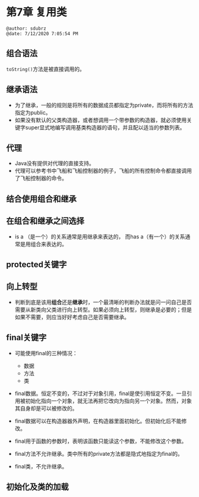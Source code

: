 # 第7章 复用类

```
@author: sdubrz
@date: 7/12/2020 7:05:54 PM 
```

## 组合语法

``toString()``方法是被直接调用的。

## 继承语法

+ 为了继承，一般的规则是将所有的数据成员都指定为private，而将所有的方法指定为public。
+ 如果没有默认的父类构造器，或者想调用一个带参数的构造器，就必须使用关键字super显式地编写调用基类构造器的语句，并且配以适当的参数列表。

## 代理

+ Java没有提供对代理的直接支持。
+ 代理可以参考书中飞船和飞船控制器的例子，飞船的所有控制命令都直接调用了飞船控制器的命令。

## 结合使用组合和继承

## 在组合和继承之间选择

+ is a （是一个）的关系通常是用继承来表达的， 而has a（有一个）的关系通常是用组合来表达的。

## protected关键字

## 向上转型

+ 判断到底是该用**组合**还是**继承**时，一个最清晰的判断办法就是问一问自己是否需要从新类向父类进行向上转型。如果必须向上转型，则继承是必要的；但是如果不需要，则应当好好考虑自己是否需要继承。

## final关键字

+ 可能使用final的三种情况：
	+ 数据
	+ 方法
	+ 类

+ final数据。恒定不变的，不过对于对象引用，final是使引用恒定不变。一旦引用被初始化指向一个对象，就无法再把它改向为指向另一个对象。然而，对象其自身却是可以被修改的。
+ final数据可以在构造器器外声明，在构造器里面初始化。但初始化后不能修改。
+ final用于函数的参数时，表明该函数只能读这个参数，不能修改这个参数。
+ final方法不允许继承。类中所有的private方法都是隐式地指定为final的。
+ final类，不允许继承。

## 初始化及类的加载